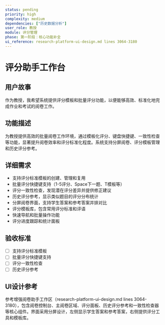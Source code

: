 ```yaml
---
status: pending
priority: high
complexity: medium
dependencies: ["历史数据分析"]
user_role: 教授
module: 评分管理
phase: 第一阶段：核心功能补全
ui_reference: research-platform-ui-design.md lines 3064-3180
---
```


# 评分助手工作台

## 用户故事
作为教授，我希望系统提供评分模板和批量评分功能，以便能够高效、标准化地完成作业和考试的阅卷工作。

## 功能描述
为教授提供高效的批量阅卷工作环境，通过模板化评分、键盘快捷键、一致性检查等功能，显著提升阅卷效率和评分标准化程度。系统支持分屏阅卷、评分模板管理和历史评分参考。

## 详细需求
- 支持评分标准模板的创建、管理和复用
- 批量评分快捷键支持（1-5评分、Space下一题、T模板等）
- 评分一致性检查，发现潜在评分差异并提供修正建议
- 历史评分参考，显示类似题目的评分分布统计
- 分屏阅卷界面，支持学生答案和参考答案并排对比
- 评分模板库，包含常用评分标准和评语
- 快速导航和批量操作功能
- 评分进度跟踪和统计面板

## 验收标准
- [ ] 支持评分标准模板
- [ ] 批量评分快捷键支持
- [ ] 评分一致性检查
- [ ] 历史评分参考

## UI设计参考
参考增强阅卷助手工作区（research-platform-ui-design.md lines 3064-3180），包含阅卷控制台、主阅卷区域、评分面板、历史评分参考和一致性检查器等核心组件。界面采用分屏设计，左侧显示学生答案和参考答案，右侧提供评分工具和模板库。